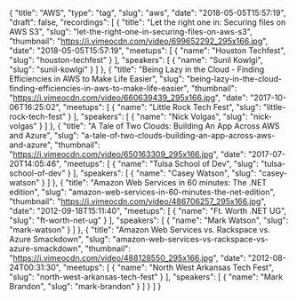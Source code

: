 {
  "title": "AWS",
  "type": "tag",
  "slug": "aws",
  "date": "2018-05-05T15:57:19",
  "draft": false,
  "recordings": [
    {
      "title": "Let the right one in: Securing files on AWS S3",
      "slug": "let-the-right-one-in-securing-files-on-aws-s3",
      "thumbnail": "https://i.vimeocdn.com/video/699652292_295x166.jpg",
      "date": "2018-05-05T15:57:19",
      "meetups": [
        {
          "name": "Houston Techfest",
          "slug": "houston-techfest"
        }
      ],
      "speakers": [
        {
          "name": "Sunil Kowlgi",
          "slug": "sunil-kowlgi"
        }
      ]
    },
    {
      "title": "Being Lazy in the Cloud - Finding Efficiencies in AWS to Make Life Easier",
      "slug": "being-lazy-in-the-cloud-finding-efficiencies-in-aws-to-make-life-easier",
      "thumbnail": "https://i.vimeocdn.com/video/660639439_295x166.jpg",
      "date": "2017-10-06T16:25:02",
      "meetups": [
        {
          "name": "Little Rock Tech Fest",
          "slug": "little-rock-tech-fest"
        }
      ],
      "speakers": [
        {
          "name": "Nick Volgas",
          "slug": "nick-volgas"
        }
      ]
    },
    {
      "title": "A Tale of Two Clouds: Building An App Across AWS and Azure",
      "slug": "a-tale-of-two-clouds-building-an-app-across-aws-and-azure",
      "thumbnail": "https://i.vimeocdn.com/video/650163309_295x166.jpg",
      "date": "2017-07-20T14:05:46",
      "meetups": [
        {
          "name": "Tulsa School of Dev",
          "slug": "tulsa-school-of-dev"
        }
      ],
      "speakers": [
        {
          "name": "Casey Watson",
          "slug": "casey-watson"
        }
      ]
    },
    {
      "title": "Amazon Web Services in 60 minutes: The .NET edition",
      "slug": "amazon-web-services-in-60-minutes-the-net-edition",
      "thumbnail": "https://i.vimeocdn.com/video/486706257_295x166.jpg",
      "date": "2012-09-18T15:11:40",
      "meetups": [
        {
          "name": "Ft. Worth .NET UG",
          "slug": "ft-worth-net-ug"
        }
      ],
      "speakers": [
        {
          "name": "Mark Watson",
          "slug": "mark-watson"
        }
      ]
    },
    {
      "title": "Amazon Web Services vs. Rackspace vs. Azure Smackdown",
      "slug": "amazon-web-services-vs-rackspace-vs-azure-smackdown",
      "thumbnail": "https://i.vimeocdn.com/video/488128550_295x166.jpg",
      "date": "2012-08-24T00:31:30",
      "meetups": [
        {
          "name": "North West Arkansas Tech Fest",
          "slug": "north-west-arkansas-tech-fest"
        }
      ],
      "speakers": [
        {
          "name": "Mark Brandon",
          "slug": "mark-brandon"
        }
      ]
    }
  ]
}